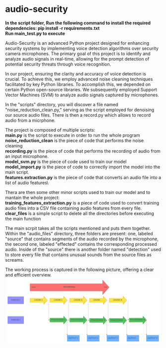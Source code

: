# audio-security
**In the script folder, Run the following command to install the required dependencies: pip install -r requirements.txt** \
**Run main_test.py to execute**


Audio-Security is an advanced Python project designed for enhancing security systems by implementing voice detection algorithms over security camera microphones. The primary goal of this project is to identify and analyze audio signals in real-time, allowing for the prompt detection of potential security threats through voice recognition.

In our project, ensuring the clarity and accuracy of voice detection is crucial. To achieve this, we employ advanced noise cleaning techniques facilitated by key Python libraries.
To accomplish this, we depended on certain Python open-source libraries.
We subsequently employed Support Vector Machines (SVM) to analyze audio signals captured by microphones.



In the "scripts" directory, you will discover a file named "noise_reduction_clean.py," serving as the script employed for denoising our source audio files. There is then a record.py which allows to record audio from a micrphone.

The project is composed of multiple scripts:\
**main.py** is the script to execute in order to run the whole program 
**noise_reduction_clean** is the piece of code that performs the noise cleaning\
**recording.py** is the piece of code that performs the recording of audio from an input microphone.\
**model_svm.py** is the piece of code used to train our model\
**model_import.py** is the piece of code to correctly import the model into the main script.\
**features.extraction.py** is the piece of code that converts an audio file into a list of audio features\

Thera are then some other minor scripts used to train our model and to mantain the whole project:\
**training_features_extraction.py** is a piece of code used to convert training audio files into a CSV file containing audio features from every file.\
**clear_files** is a simple script to delete all the directories before executing the main function



The main scrpit takes all the scripts mentioned and puts them together. Within the "audio_files" directory, three folders are present: one, labeled "source" that contains segments of the audio recorded by the microphone, the second one, labeled "effected" contains the corresponding processed audio. Inside of the "source" there is another folder named "detection" used to store every file that contains unusual sounds from the source files as screams.

The working process is captured in the following picture, offering a clear and efficient overview.\
![Working process](https://github.com/pradeeparoulmoji/audio-security/blob/main/pictures/recording%20process.png)






